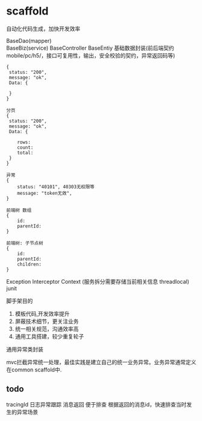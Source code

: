 # scaffold
自动化代码生成，加快开发效率

BaseDao(mapper)  
BaseBiz(service)
BaseController
BaseEntiy 基础数据封装(前后端契约mobile/pc/h5/，接口可复用性，输出，安全校验的契约，异常返回码等)

```
{
 status: "200",
 message: "ok",
 Data: {
 
 }
}

分页
{
 status: "200",
 message: "ok",
 Data: {
    
    rows:
    count:
    total: 
 }
}

异常
{
    status: "40101", 40303无权限等
    message: "token无效",
}

前端树 数组
{
    id:
    parentId:
}

前端树: 子节点树
{
    id:
    parentId:
    children:
}
```
Exception Interceptor
Context (服务拆分需要存储当前相关信息 threadlocal)
junit


脚手架目的

1. 模板代码,开发效率提升
2. 屏蔽技术细节，更关注业务
3. 统一相关规范，沟通效率高
4. 通用工具搭建，较少重复轮子


通用异常类封装

mvc拦截异常统一处理，最佳实践是建立自己的统一业务异常。业务异常通常定义在common scaffold中.



## todo
tracingId 日志异常跟踪 消息返回 便于排查
根据返回的消息id，快速排查当时发生的异常场景

